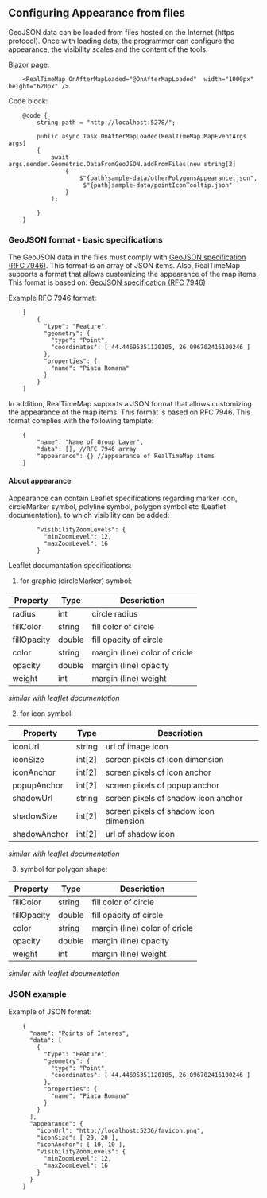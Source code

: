 ## Configuring Appearance from files

GeoJSON data can be loaded from files hosted on the Internet (https protocol). Once with loading data, the programmer can configure the appearance, the visibility scales and the content of the tools.

Blazor page:

		<RealTimeMap OnAfterMapLoaded="@OnAfterMapLoaded"  width="1000px" height="620px" />

Code block:

		@code {
		    string path = "http://localhost:5278/";
		    
		    public async Task OnAfterMapLoaded(RealTimeMap.MapEventArgs args)
		    {
		        await args.sender.Geometric.DataFromGeoJSON.addFromFiles(new string[2]
		            {
		                $"{path}sample-data/otherPolygonsAppearance.json",
		                 $"{path}sample-data/pointIconTooltip.json"
		            }
		        );
		
		    }
		}
 

### GeoJSON format - basic specifications

The GeoJSON data in the files must comply with [GeoJSON specification (RFC 7946)](https://www.rfc-editor.org/rfc/rfc7946). This format is an array of JSON items. Also, RealTimeMap supports a format that allows customizing the appearance of the map items. This format is based on: [GeoJSON specification (RFC 7946)](https://www.rfc-editor.org/rfc/rfc7946)

Example RFC 7946 format:
		
  		[
		    {
		      "type": "Feature",
		      "geometry": {
		        "type": "Point",
		        "coordinates": [ 44.44695351120105, 26.096702416100246 ]
		      },
		      "properties": {
		        "name": "Piata Romana"
		      }
		    }
		]

In addition, RealTimeMap supports a JSON format that allows customizing the appearance of the map items. This format is based on RFC 7946. This format complies with the following template:

		{
			"name": "Name of Group Layer",
		 	"data": [], //RFC 7946 array
		  	"appearance": {} //appearance of RealTimeMap items
		}

#### About appearance 

Appearance can contain Leaflet specifications regarding marker icon, circleMarker symbol, polyline symbol, polygon symbol etc (Leaflet documentation). to which visibility can be added:

		    "visibilityZoomLevels": {
		      "minZoomLevel": 12,
		      "maxZoomLevel": 16
		    }

Leaflet documantation specifications:

1. for graphic (circleMarker) symbol:

| Property | Type | Descriotion |
|----|----|----|
| radius | int | circle radius |
| fillColor | string | fill color of circle |
| fillOpacity | double | fill opacity of circle |
| color | string | margin (line) color of cricle |
| opacity | double | margin (line) opacity |
| weight | int | margin (line) weight |


_similar with leaflet documentation_


2. for icon symbol:

| Property | Type | Descriotion |
|---|---|---|
| iconUrl | string | url of image icon |
| iconSize | int[2] | screen pixels of icon dimension |
| iconAnchor | int[2] | screen pixels of icon anchor |
| popupAnchor| int[2] | screen pixels of popup anchor |
| shadowUrl| string | screen pixels of shadow icon anchor |
| shadowSize| int[2] | screen pixels of shadow icon dimension |
| shadowAnchor| int[2] | url of shadow icon |

_similar with leaflet documentation_


3. symbol for polygon shape:


| Property | Type | Descriotion |
|----|----|----|
| fillColor | string | fill color of circle |
| fillOpacity | double | fill opacity of circle |
| color | string | margin (line) color of cricle |
| opacity | double | margin (line) opacity |
| weight | int | margin (line) weight |


_similar with leaflet documentation_

### JSON example

Example of JSON format:

		{
		  "name": "Points of Interes",
		  "data": [
		    {
		      "type": "Feature",
		      "geometry": {
		        "type": "Point",
		        "coordinates": [ 44.44695351120105, 26.096702416100246 ]
		      },
		      "properties": {
		        "name": "Piata Romana"
		      }
		    }
		  ],
		  "appearance": {
		    "iconUrl": "http://localhost:5236/favicon.png",
		    "iconSize": [ 20, 20 ],
		    "iconAnchor": [ 10, 10 ],
		    "visibilityZoomLevels": {
		      "minZoomLevel": 12,
		      "maxZoomLevel": 16
		    }
		  }
		}
